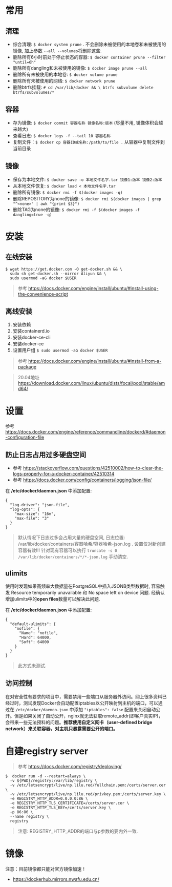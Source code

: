 # 常用

## 清理
* 综合清理: `$ docker system prune` . 不会删除未被使用的本地卷和未被使用的镜像, 加上参数 `--all --volumes`将删除这些.
* 删除所有6小时前处于停止状态的容器: `$ docker container prune --filter "until=6h"`
* 删除所有dangling和未被使用的镜像: `$ docker image prune --all`
* 删除所有未被使用的本地卷: `$ docker volume prune`
* 删除所有未被使用的网络: `$ docker network prune`
* 删除btrfs挂载: `# cd /var/lib/docker && \ btrfs subvolume delete btrfs/subvolumes/*`

## 容器
* 存为镜像: `$ docker commit 容器名称 镜像名称:版本` (尽量不用, 镜像体积会越来越大)
* 查看日志: `$ docker logs -f --tail 10 容器名称`
* 复制文件：`$ docker cp 容器ID或名称:/path/to/file .` 从容器中复制文件到当前目录

## 镜像
*  保存为本地文件: `$ docker save -o 本地文件名字.tar 镜像1:版本 镜像2:版本`
*  从本地文件恢复: `$ docker load < 本地文件名字.tar`
*  删除所有镜像: `$ docker rmi -f $(docker images -q)`
*  删除REPOSITORY为none的镜像: `$ docker rmi $(docker images | grep "^<none>" | awk "{print $3}")`
*  删除TAG为none的镜像: `$ docker rmi -f $(docker images -f dangling=true -q)`

# 安装

## 在线安装

```
$ wget https://get.docker.com -O get-docker.sh && \
  sudo sh get-docker.sh --mirror Aliyun && \
  sudo usermod -aG docker $USER
```
> 参考 https://docs.docker.com/engine/install/ubuntu/#install-using-the-convenience-script

## 离线安装

1. 安装依赖
2. 安装containerd.io
3. 安装docker-ce-cli
4. 安装docker-ce
5. 设置用户组 `$ sudo usermod -aG docker $USER`
> 参考 https://docs.docker.com/engine/install/ubuntu/#install-from-a-package

> 20.04地址 https://download.docker.com/linux/ubuntu/dists/focal/pool/stable/amd64/

# 设置
参考 https://docs.docker.com/engine/reference/commandline/dockerd/#daemon-configuration-file

## 防止日志占用过多硬盘空间
*  参考 https://stackoverflow.com/questions/42510002/how-to-clear-the-logs-properly-for-a-docker-container/42510314
*  参考 https://docs.docker.com/config/containers/logging/json-file/

在 **/etc/docker/daemon.json** 中添加配置:
```
{
  "log-driver": "json-file",
  "log-opts": {
    "max-size": "16m",
    "max-file": "3"
  }
}
```
>  默认情况下日志过多会占用大量的硬盘空间, 日志位置: /var/lib/docker/containers/容器哈希/容器哈希-json.log . 设置仅对新创建容器有效!!! 针对现有容器可以执行 `truncate -s 0 /var/lib/docker/containers/*/*-json.log` 手动清空.

## ulimits
使用时发现如果高频率大数据量在PostgreSQL中插入JSONB类型数据时, 容易触发 Resource temporarily unavailable 和 No space left on device 问题. 经确认增加ulimits中的**open files**数量可以解决此问题.

在 **/etc/docker/daemon.json** 中添加配置:
```
{
  "default-ulimits": {
    "nofile": {
      "Name": "nofile",
      "Hard": 64000,
      "Soft": 64000
    }
  }
}
```
>  此方式未测试.

## 访问控制
在对安全性有要求的项目中，需要禁用一些端口从服务器外访问。网上很多资料已经过时，测试发现Docker会自动配置iptables以公开映射到主机的端口，可以通过在 `/etc/docker/daemon.json` 中添加 `"iptables": false` 配置来关闭自动公开。但是如果关闭了自动公开，nginx就无法获取remote_addr(即客户真实IP)，会带来一些无法预料的问题。**推荐使用自定义网卡（user-defined bridge network）来关联容器，对主机只暴露需要公开的端口。**

# 自建registry server

> 参考 https://docs.docker.com/registry/deploying/

```
$  docker run -d --restart=always \
  -v ${PWD}/registry:/var/lib/registry \
  -v /etc/letsencrypt/live/np.lilu.red/fullchain.pem:/certs/server.cer \
  -v /etc/letsencrypt/live/np.lilu.red/privkey.pem:/certs/server.key \
  -e REGISTRY_HTTP_ADDR=0.0.0.0:86 \
  -e REGISTRY_HTTP_TLS_CERTIFICATE=/certs/server.cer \
  -e REGISTRY_HTTP_TLS_KEY=/certs/server.key \
  -p 86:86 \
  --name registry \
  registry
```
> 注意: REGISTRY_HTTP_ADDR的端口与p参数的要内外一致.

# 镜像

注意：目前镜像都只能对官方镜像加速！

* https://dockerhub.mirrors.nwafu.edu.cn/
